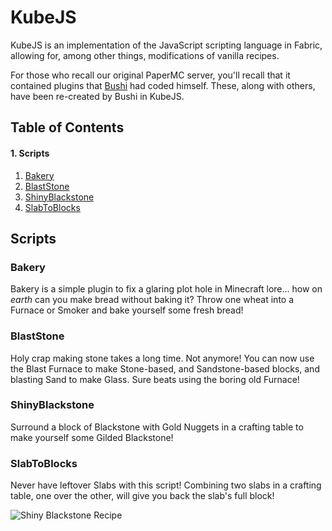 # KubeJS

KubeJS is an implementation of the JavaScript scripting language in Fabric, allowing for, among other things, modifications of vanilla recipes.

For those who recall our original PaperMC server, you'll recall that it contained plugins that [Bushi]("@bushtail#0420") had coded himself. These, along with others, have been re-created by Bushi in KubeJS.

## Table of Contents

#### 1. Scripts
  1. [Bakery](#bakery)
  2. [BlastStone](#blaststone)
  3. [ShinyBlackstone](#shinyblackstone)
  4. [SlabToBlocks](#slabtoblocks)

## Scripts

### Bakery

Bakery is a simple plugin to fix a glaring plot hole in Minecraft lore... how on *earth* can you make bread without baking it? Throw one wheat into a Furnace or Smoker and bake yourself some fresh bread!

### BlastStone

Holy crap making stone takes a long time. Not anymore! You can now use the Blast Furnace to make Stone-based, and Sandstone-based blocks, and blasting Sand to make Glass. Sure beats using the boring old Furnace!

### ShinyBlackstone

Surround a block of Blackstone with Gold Nuggets in a crafting table to make yourself some Gilded Blackstone!

### SlabToBlocks

Never have leftover Slabs with this script! Combining two slabs in a crafting table, one over the other, will give you back the slab's full block!

![Shiny Blackstone Recipe](https://raw.githubusercontent.com/wiki/MSCraftWiki/mscraft/images/shinyblackstone.png)
